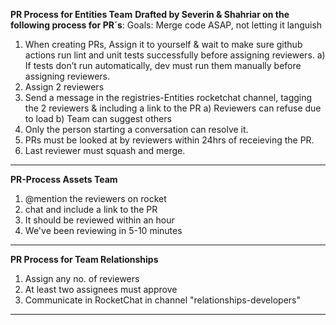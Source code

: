 **PR Process for Entities Team**
**Drafted by Severin & Shahriar on the following process for PR´s**:
Goals:  Merge code ASAP, not letting it languish 

1) When creating PRs, Assign it to yourself & wait to make sure github actions run lint and unit tests successfully before assigning reviewers.
	a) If tests don’t run automatically, dev must run them manually before assigning reviewers. 
2) Assign 2 reviewers 
3) Send a message in the registries-Entities rocketchat channel, tagging the 2 reviewers & including a link to the PR
    a) Reviewers can refuse due to load 
    b) Team can suggest others
4)  Only the person starting a conversation can resolve it. 
5) PRs must be looked at by reviewers within 24hrs of receieving the PR.
6) Last reviewer must squash and merge.


---
**PR-Process Assets Team**
1) @mention the reviewers on rocket
2) chat and include a link to the PR
3) It should be reviewed within an hour
4) We've been reviewing in 5-10 minutes



---
**PR Process for Team Relationships**
1) Assign any no. of reviewers 
2) At least two assignees must approve 
3) Communicate in RocketChat in channel "relationships-developers"
---

